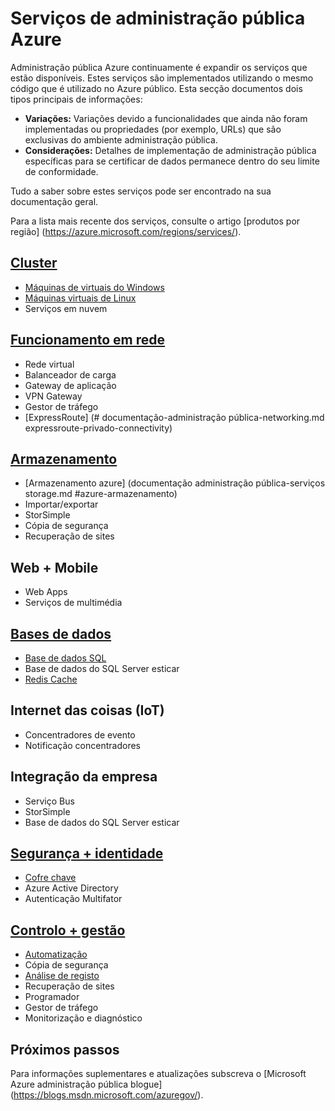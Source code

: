<properties
    pageTitle="Serviços de administração pública Azure | Microsoft Azure"
    description="Fornece uma descrição geral dos serviços disponíveis no Azure Governo"
    services="Azure-Government"
    cloud="gov" 
    documentationCenter=""
    authors="zakramer"
    manager="liki"
    editor="" />

<tags
    ms.service="multiple"
    ms.devlang="na"
    ms.topic="article"
    ms.tgt_pltfrm="na"
    ms.workload="azure-government"
    ms.date="10/14/2016"
    ms.author="zakramer" />


#  <a name="azure-government-services"></a>Serviços de administração pública Azure

Administração pública Azure continuamente é expandir os serviços que estão disponíveis.  Estes serviços são implementados utilizando o mesmo código que é utilizado no Azure público.  Esta secção documentos dois tipos principais de informações:

- **Variações:** Variações devido a funcionalidades que ainda não foram implementadas ou propriedades (por exemplo, URLs) que são exclusivas do ambiente administração pública.  
- **Considerações:** Detalhes de implementação de administração pública específicas para se certificar de dados permanece dentro do seu limite de conformidade.

Tudo a saber sobre estes serviços pode ser encontrado na sua documentação geral.

Para a lista mais recente dos serviços, consulte o artigo [produtos por região] (https://azure.microsoft.com/regions/services/). 

## <a name="computedocumentation-government-computemd"></a>[Cluster](documentation-government-compute.md)

+ [Máquinas de virtuais do Windows](documentation-government-compute.md#virtual-machines)
+ [Máquinas virtuais de Linux](documentation-government-compute.md#virtual-machines)
+ Serviços em nuvem

## <a name="networkingdocumentation-government-networkingmd"></a>[Funcionamento em rede](documentation-government-networking.md)

+ Rede virtual
+ Balanceador de carga
+ Gateway de aplicação
+ VPN Gateway
+ Gestor de tráfego
+ [ExpressRoute] (# documentação-administração pública-networking.md expressroute-privado-connectivity)

## <a name="storagedocumentation-government-services-storagemd"></a>[Armazenamento](documentation-government-services-storage.md)

+ [Armazenamento azure] (documentação administração pública-serviços storage.md #azure-armazenamento)
+ Importar/exportar
+ StorSimple
+ Cópia de segurança
+ Recuperação de sites

## <a name="web--mobile"></a>Web + Mobile

+ Web Apps
+ Serviços de multimédia

## <a name="databasesdocumentation-government-services-databasemd"></a>[Bases de dados](documentation-government-services-database.md)

+ [Base de dados SQL](documentation-government-services-database.md#sql-database)
+ Base de dados do SQL Server esticar
+ [Redis Cache](documentation-government-services-database.md#azure-redis-cache)

## <a name="internet-of-things-iot"></a>Internet das coisas (IoT)

+ Concentradores de evento
+ Notificação concentradores

## <a name="enterprise-integration"></a>Integração da empresa

+ Serviço Bus
+ StorSimple
+ Base de dados do SQL Server esticar

## <a name="security--identitydocumentation-government-services-securityandidentitymd"></a>[Segurança + identidade](documentation-government-services-securityandidentity.md)

+ [Cofre chave](documentation-government-services-securityandidentity.md#key-vault)
+ Azure Active Directory
+ Autenticação Multifator

## <a name="monitoring--managementdocumentation-government-services-monitoringandmanagementmd"></a>[Controlo + gestão](documentation-government-services-monitoringandmanagement.md)

+ [Automatização](documentation-government-services-monitoringandmanagement.md#automation)
+ Cópia de segurança
+ [Análise de registo](documentation-government-services-monitoringandmanagement.md#log-analytics)
+ Recuperação de sites
+ Programador
+ Gestor de tráfego
+ Monitorização e diagnóstico

##  <a name="next-steps"></a>Próximos passos 
 
Para informações suplementares e atualizações subscreva o [Microsoft Azure administração pública blogue] (https://blogs.msdn.microsoft.com/azuregov/).
